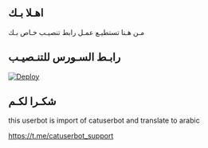 ## اهـلا بـك
مـن هـنا تستطيـع عمـل رابط تنصيـب خـاص بـك

## رابـط السـورس للتنـصيـب

[![Deploy](https://www.herokucdn.com/deploy/button.svg)](https://heroku.com/deploy?template=https://github.com/Sasukia/jmthon)

## شكـرا لكـم 


this userbot is import of catuserbot and translate to arabic

https://t.me/catuserbot_support
